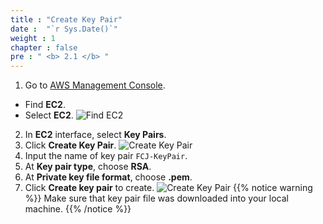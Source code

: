 ```yaml
---
title : "Create Key Pair"
date :  "`r Sys.Date()`" 
weight : 1
chapter : false
pre : " <b> 2.1 </b> "
---
```

1. Go to [AWS Management Console](https://aws.amazon.com/vi/console/).
- Find **EC2**.
- Select **EC2**.
![Find EC2](../../images/2.preparation/2.1createkeypair/2.1.1selectec2.png?width90pc)
2. In **EC2** interface, select **Key Pairs**.
3. Click **Create Key Pair**.
![Create Key Pair](../../images/2.preparation/2.1createkeypair/2.1.2createkeypair1.png?width90pc)
4. Input the name of key pair ```FCJ-KeyPair```.
5. At **Key pair type**, choose **RSA**.
6. At **Private key file format**, choose **.pem**.
7. Click **Create key pair** to create.
![Create Key Pair](../../images/2.preparation/2.1createkeypair/2.1.3createkeypair2.png?width90pc)
{{% notice warning %}} 
Make sure that key pair file was downloaded into your local machine.
{{% /notice  %}}
